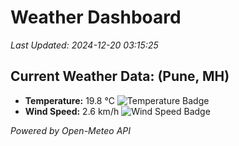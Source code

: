 
# Weather Dashboard

_Last Updated: 2024-12-20 03:15:25_

## Current Weather Data: (Pune, MH)
- **Temperature:** 19.8 °C ![Temperature Badge](https://img.shields.io/badge/Temperature-Low%20Temp-blue)
- **Wind Speed:** 2.6 km/h ![Wind Speed Badge](https://img.shields.io/badge/Wind%20Speed-Low%20Wind-blue)

*Powered by Open-Meteo API*
